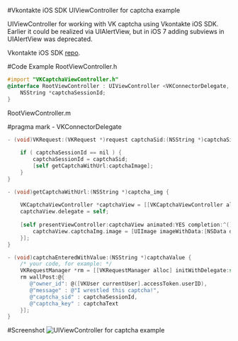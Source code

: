 #Vkontakte iOS SDK UIViewController for captcha example

UIViewController for working with VK captcha using Vkontakte iOS SDK. Earlier it could be realized via UIAlertView, but in iOS 7 adding subviews in UIAlertView was deprecated.

Vkontakte iOS SDK [repo](https://github.com/AndrewShmig/Vkontakte-iOS-SDK-LV).

#Code Example
RootViewController.h
``` objective-c
#import "VKCaptchaViewController.h"
@interface RootViewController : UIViewController <VKConnectorDelegate, VKRequestDelegate, VKCaptchaVCProtocol> {
	NSString *captchaSessionId;
}
```

RootViewController.m

#pragma mark - VKConnectorDelegate
``` objective-c
- (void)VKRequest:(VKRequest *)request captchaSid:(NSString *)captchaSid captchaImage:(NSString *)captchaImage {
	
	if ( captchaSessionId == nil ) {
		captchaSessionId = captchaSid;
		[self getCaptchaWithUrl:captchaImage];
	}
}

- (void)getCaptchaWithUrl:(NSString *)captcha_img {
	
	VKCaptchaViewController *captchaView = [[VKCaptchaViewController alloc] init];
	captchaView.delegate = self;
		
	[self presentViewController:captchaView animated:YES completion:^() {
		captchaView.captchaImg.image = [UIImage imageWithData:[NSData dataWithContentsOfURL:[NSURL URLWithString:captcha_img]]];
	}];
}

- (void)captchaEnteredWithValue:(NSString *)captchaValue {
	/* your code, for example: */
	VKRequestManager *rm = [[VKRequestManager alloc] initWithDelegate:self user:[VKUser currentUser]];
	rm wallPost:@{
	   @"owner_id": @([VKUser currentUser].accessToken.userID),
	   @"message" : @"I wrestled this captcha!",
	   @"captcha_sid" : captchaSessionId,
	   @"captcha_key" : captchaText
	}];
}
```

#Screenshot
![UIViewController for captcha example](http://arm1.ru/img/uploaded/vk-sdk-captcha-uiviewcontroller.png "Screenshot")


